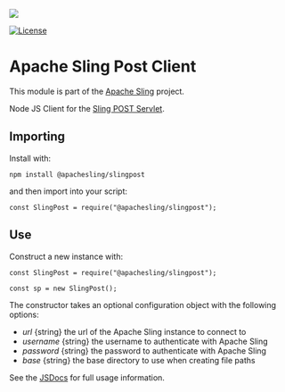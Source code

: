 [<img src="https://sling.apache.org/res/logos/sling.png"/>](https://sling.apache.org)

[![License](https://img.shields.io/badge/License-Apache%202.0-blue.svg)](https://www.apache.org/licenses/LICENSE-2.0)

# Apache Sling Post Client

This module is part of the [Apache Sling](https://sling.apache.org) project.

Node JS Client for the [Sling POST Servlet](https://sling.apache.org/documentation/bundles/manipulating-content-the-slingpostservlet-servlets-post.html).

## Importing

Install with:

    npm install @apachesling/slingpost

and then import into your script:

    const SlingPost = require("@apachesling/slingpost");

## Use

Construct a new instance with:

    const SlingPost = require("@apachesling/slingpost");

    const sp = new SlingPost();

The constructor takes an optional configuration object with the following options:

   * *url* {string} the url of the Apache Sling instance to connect to
   * *username* {string} the username to authenticate with Apache Sling
   * *password* {string} the password to authenticate with Apache Sling
   * *base* {string} the base directory to use when creating file paths

See the [JSDocs](docs/jsdoc.md) for full usage information.
